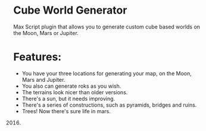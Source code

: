 # Cube World Generator
Max Script plugin that allows you to generate custom cube based worlds on the Moon, Mars or Jupiter.

# Features:

* You have your three locations for generating your map, on the Moon, Mars and Jupiter.
* You also can generate roks as you wish.
* The terrains look nicer than older versions.
* There's a sun, but it needs improving.
* There's a series of constructions, such as pyramids, bridges and ruins.
* Trees! Now there's sure life in mars.


2016.
